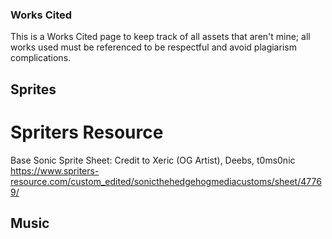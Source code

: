 ###	Works Cited
This is a Works Cited page to keep track of all assets that aren't mine; all works used must be referenced to be respectful and avoid plagiarism complications.

##	Sprites
#   Spriters Resource
Base Sonic Sprite Sheet: Credit to Xeric (OG Artist), Deebs, t0ms0nic https://www.spriters-resource.com/custom_edited/sonicthehedgehogmediacustoms/sheet/47769/

##	Music

##	